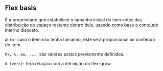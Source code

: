 ## Flex basis

É a propriedade que estabelece o tamanho inicial do item antes das distribuição de espaço restante dentro dele, usando como base o conteúdo interno disposto.

`Auto:` caso o item não tenha tamanho, este será proporcional ao conteúdo do item.

`Px, %, em, ...:` são valores exatos previamente definidos.

`0 (zero):` terá relação com a definição do flex-grow.

